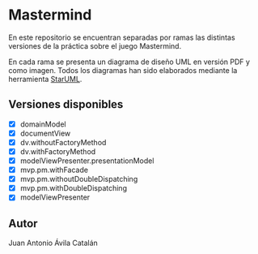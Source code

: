 # Mastermind
En este repositorio se encuentran separadas por ramas las distintas versiones de la práctica
sobre el juego Mastermind.

En cada rama se presenta un diagrama de diseño UML en versión PDF y como imagen. Todos los diagramas han sido elaborados
mediante la herramienta <a href="http://staruml.io/">StarUML<a/>.

## Versiones disponibles

- [x] domainModel
- [x] documentView
- [x] dv.withoutFactoryMethod
- [x] dv.withFactoryMethod
- [x] modelViewPresenter.presentationModel
- [x] mvp.pm.withFacade
- [x] mvp.pm.withoutDoubleDispatching
- [x] mvp.pm.withDoubleDispatching
- [x] modelViewPresenter

## Autor
Juan Antonio Ávila Catalán